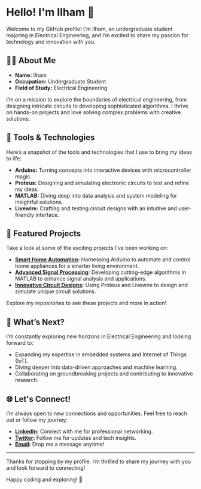 # Hello! I'm Ilham 👋

Welcome to my GitHub profile! I'm Ilham, an undergraduate student majoring in Electrical Engineering, and I’m excited to share my passion for technology and innovation with you.

## 🧑‍🎓 About Me

- **Name:** Ilham
- **Occupation:** Undergraduate Student
- **Field of Study:** Electrical Engineering

I’m on a mission to explore the boundaries of electrical engineering, from designing intricate circuits to developing sophisticated algorithms. I thrive on hands-on projects and love solving complex problems with creative solutions.

## 🔧 Tools & Technologies

Here’s a snapshot of the tools and technologies that I use to bring my ideas to life:

- **Arduino:** Turning concepts into interactive devices with microcontroller magic.
- **Proteus:** Designing and simulating electronic circuits to test and refine my ideas.
- **MATLAB:** Diving deep into data analysis and system modeling for insightful solutions.
- **Livewire:** Crafting and testing circuit designs with an intuitive and user-friendly interface.

## 🚀 Featured Projects

Take a look at some of the exciting projects I’ve been working on:

- **[Smart Home Automation](#):** Harnessing Arduino to automate and control home appliances for a smarter living environment.
- **[Advanced Signal Processing](#):** Developing cutting-edge algorithms in MATLAB to enhance signal analysis and applications.
- **[Innovative Circuit Designs](#):** Using Proteus and Livewire to design and simulate unique circuit solutions.

Explore my repositories to see these projects and more in action!

## 🌟 What’s Next?

I’m constantly exploring new horizons in Electrical Engineering and looking forward to:

- Expanding my expertise in embedded systems and Internet of Things (IoT).
- Diving deeper into data-driven approaches and machine learning.
- Collaborating on groundbreaking projects and contributing to innovative research.

## 🌐 Let's Connect!

I’m always open to new connections and opportunities. Feel free to reach out or follow my journey:

- **[LinkedIn](#):** Connect with me for professional networking.
- **[Twitter](#):** Follow me for updates and tech insights.
- **[Email](mailto:your-email@example.com):** Drop me a message anytime!

---

Thanks for stopping by my profile. I’m thrilled to share my journey with you and look forward to connecting!

Happy coding and exploring! 🚀
